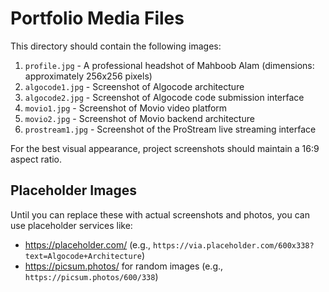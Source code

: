 # Portfolio Media Files

This directory should contain the following images:

1. `profile.jpg` - A professional headshot of Mahboob Alam (dimensions: approximately 256x256 pixels)
2. `algocode1.jpg` - Screenshot of Algocode architecture
3. `algocode2.jpg` - Screenshot of Algocode code submission interface
4. `movio1.jpg` - Screenshot of Movio video platform
5. `movio2.jpg` - Screenshot of Movio backend architecture
6. `prostream1.jpg` - Screenshot of the ProStream live streaming interface

For the best visual appearance, project screenshots should maintain a 16:9 aspect ratio.

## Placeholder Images

Until you can replace these with actual screenshots and photos, you can use placeholder services like:

- https://placeholder.com/ (e.g., `https://via.placeholder.com/600x338?text=Algocode+Architecture`)
- https://picsum.photos/ for random images (e.g., `https://picsum.photos/600/338`)